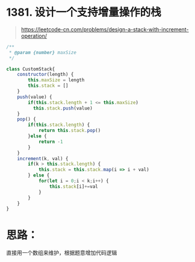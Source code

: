 # 1381. 设计一个支持增量操作的栈

> https://leetcode-cn.com/problems/design-a-stack-with-increment-operation/

```js
/**
 * @param {number} maxSize
 */

class CustomStack{
    constructor(length) {
        this.maxSize = length
        this.stack = []
    }
    push(value) {
        if(this.stack.length + 1 <= this.maxSize) 
          this.stack.push(value)
    }
    pop() {
        if(this.stack.length) {
            return this.stack.pop()
        }else {
            return -1
        }
    }
    increment(k, val) {
        if(k > this.stack.length) {
            this.stack = this.stack.map(i => i + val)
        } else {
            for(let i = 0;i < k;i++) {
                this.stack[i]+=val
            }
        }
    }
}
```


# 思路：
直接用一个数组来维护，根据题意增加代码逻辑